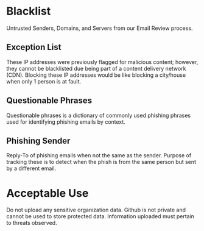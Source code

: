 # Blacklist
Untrusted Senders, Domains, and Servers from our Email Review process.

## Exception List
These IP addresses were previously flagged for malicious content; however, they cannot be blacklisted due being part of a content delivery network (CDN).
Blocking these IP addresses would be like blocking a city/house when only 1 person is at fault.

## Questionable Phrases
Questionable phrases is a dictionary of commonly used phishing phrases used for identifying phishing emails by context.

## Phishing Sender
Reply-To of phishing emails when not the same as the sender. Purpose of tracking these is to detect when the phish is from the same person but sent by a different email.

# Acceptable Use
Do not upload any sensitive organization data. Github is not private and cannot be used to store protected data.
Information uploaded must pertain to threats observed.
